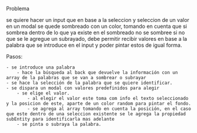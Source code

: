 Problema

se quiere hacer un input que en base a la seleccion y seleccion de un valor en un modal se quede sombreado con un color, tomando en cuenta que si sombrea dentro de lo que ya existe en el sombreado no se sombree si no que se le agregue un subrayado, debe permitir recibir valores en base a la palabra que se introduce en el input y poder pintar estos de igual forma.

Pasos:

    - se introduce una palabra
        - hace la búsqueda al back que devuelve la información con un array de la palabras que se van a sombrear o subrayar
    - se hace la selección de la palabra que se quiere identificar.
    - se dispara un modal con valores predefinidos para alegir
        - se elige el valor.
            - al elegir el valor este toma com info el texto seleccionado y la posicion de este, aparte de un color random para pintar el fondo.
            - se agrega al array tomando en cuenta la posición, en el caso que este dentro de una seleccion existente se le agrega la propiedad subEntity para identificarla mas adelante
        - se pinta o subraya la palabra.
